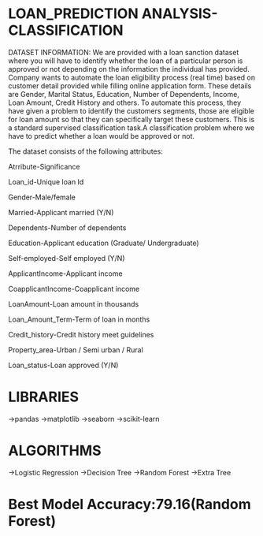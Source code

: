 # LOAN_PREDICTION ANALYSIS-CLASSIFICATION
DATASET INFORMATION:
We are provided with a loan sanction dataset where you will have to identify whether the loan of a particular person is approved or not depending on the information the individual has provided.
Company wants to automate the loan eligibility process (real time) based on customer detail provided while filling online application form. 
These details are Gender, Marital Status, Education, Number of Dependents, Income, Loan Amount, Credit History and others. 
To automate this process, they have given a problem to identify the customers segments, those are eligible for loan amount so that they can specifically target these customers.
This is a standard supervised classification task.A classification problem where we have to predict whether a loan would be approved or not. 


The dataset consists of the following attributes:

Atrribute-Significance

Loan_id-Unique loan Id

Gender-Male/female

Married-Applicant married (Y/N)

Dependents-Number of dependents

Education-Applicant education (Graduate/ Undergraduate)

Self-employed-Self employed (Y/N)

ApplicantIncome-Applicant income

CoapplicantIncome-Coapplicant income

LoanAmount-Loan amount in thousands

Loan_Amount_Term-Term of loan in months

Credit_history-Credit history meet guidelines

Property_area-Urban / Semi urban / Rural

Loan_status-Loan approved (Y/N)


# LIBRARIES

->pandas
->matplotlib
->seaborn
->scikit-learn

# ALGORITHMS
->Logistic Regression
->Decision Tree
->Random Forest
->Extra Tree

# Best Model Accuracy:79.16(Random Forest)

